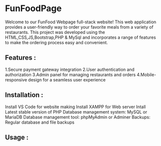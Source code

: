  # FunFoodPage
Welcome to our FunFood Webpage full-stack website! This web application provides a user-friendly way to order your favorite meals from a variety of restaurants. This project was developed using the HTML,CSS,JS,Bootstrap,PHP & MySql and incorporates a range of features to make the ordering process easy and convenient.

## Features :
 1.Secure payment gateway integration
 2.User authentication and authorization
 3.Admin panel for managing restaurants and orders
 4.Mobile-responsive design for a seamless user experience

## Installation :
Install VS Code for website making
Install XAMPP for Web server
Intall Latest stable version of PHP
Database management system: MySQL or MariaDB
Database management tool: phpMyAdmin or Adminer
Backups: Regular database and file backups

## Usage :
